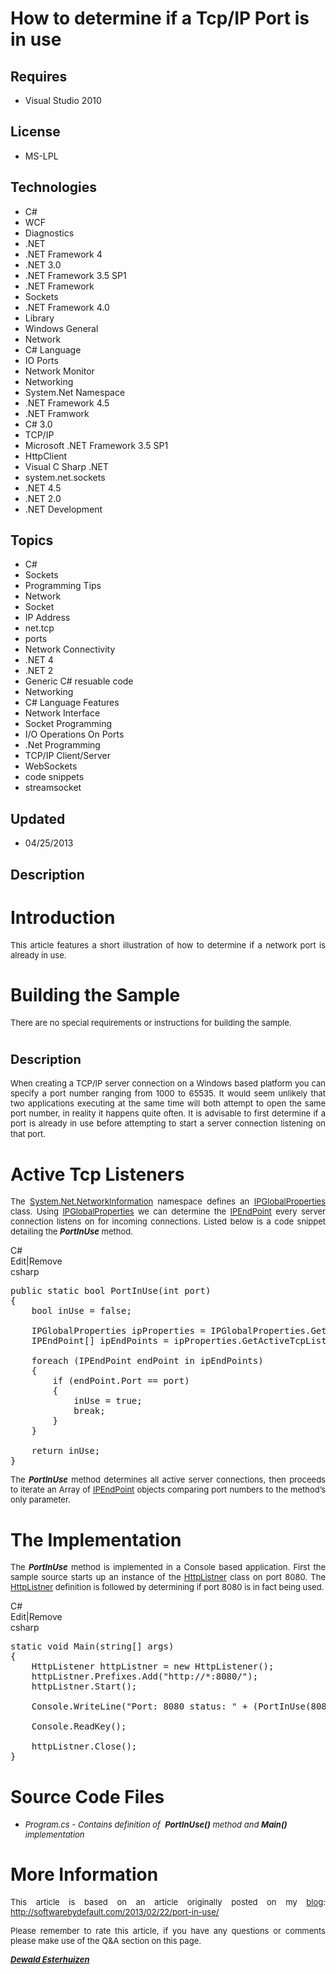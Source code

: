 # How to determine if a Tcp/IP Port is in use
## Requires
- Visual Studio 2010
## License
- MS-LPL
## Technologies
- C#
- WCF
- Diagnostics
- .NET
- .NET Framework 4
- .NET 3.0
- .NET Framework 3.5 SP1
- .NET Framework
- Sockets
- .NET Framework 4.0
- Library
- Windows General
- Network
- C# Language
- IO Ports
- Network Monitor
- Networking
- System.Net Namespace
- .NET Framework 4.5
- .NET Framwork
- C# 3.0
- TCP/IP
- Microsoft .NET Framework 3.5 SP1
- HttpClient
- Visual C Sharp .NET
- system.net.sockets
- .NET 4.5
- .NET 2.0
- .NET Development
## Topics
- C#
- Sockets
- Programming Tips
- Network
- Socket
- IP Address
- net.tcp
- ports
- Network Connectivity
- .NET 4
- .NET 2
- Generic C# resuable code
- Networking
- C# Language Features
- Network Interface
- Socket Programming
- I/O Operations On Ports
- .Net Programming
- TCP/IP Client/Server
- WebSockets
- code snippets
- streamsocket
## Updated
- 04/25/2013
## Description

<h1>Introduction</h1>
<p style="text-align:justify"><span style="font-size:small">This article features a short illustration of how to determine if a network port is already in use.</span></p>
<h1><span>Building the Sample</span></h1>
<p style="text-align:justify"><span style="font-size:small">There are&nbsp;no special requirements or instructions for building the sample.</span></p>
<h1><span style="font-size:20px; font-weight:bold">Description</span></h1>
<p style="text-align:justify"><span style="font-size:small">When creating a TCP/IP server connection on a Windows based platform you can specify a port number ranging from 1000 to 65535. It would seem unlikely that two applications executing at the same time
 will both attempt to open the same port number, in reality it happens quite often. It is advisable to first determine if a port is already in use before attempting to start a server connection listening on that port.</span>&nbsp;</p>
<h1>Active Tcp Listeners</h1>
<p style="text-align:justify"><span style="font-size:small">The <a title="System.Net.NetworkInformation" rel="tag" href="http://msdn.microsoft.com/en-us/library/system.net.networkinformation.aspx" target="_blank">
System.Net.NetworkInformation</a> namespace defines an <a title="IPGlobalProperties" rel="tag" href="http://msdn.microsoft.com/en-us/library/system.net.networkinformation.ipglobalproperties.aspx" target="_blank">
IPGlobalProperties</a> class. Using <a title="IPGlobalProperties" rel="tag" href="http://msdn.microsoft.com/en-us/library/system.net.networkinformation.ipglobalproperties.aspx" target="_blank">
IPGlobalProperties</a> we can determine the <a title="IPEndPoint" rel="tag" href="http://msdn.microsoft.com/en-us/library/system.net.ipendpoint.aspx" target="_blank">
IPEndPoint</a> every server connection listens on for incoming connections. Listed below is a code snippet detailing the
<strong><em>PortInUse</em></strong> method.</span></p>
<div class="scriptcode">
<div class="pluginEditHolder" pluginCommand="mceScriptCode">
<div class="title"><span>C#</span></div>
<div class="pluginLinkHolder"><span class="pluginEditHolderLink">Edit</span>|<span class="pluginRemoveHolderLink">Remove</span></div>
<span class="hidden">csharp</span>

<div class="preview">
<pre class="csharp"><span class="cs__keyword">public</span>&nbsp;<span class="cs__keyword">static</span>&nbsp;<span class="cs__keyword">bool</span>&nbsp;PortInUse(<span class="cs__keyword">int</span>&nbsp;port)&nbsp;
{&nbsp;
&nbsp;&nbsp;&nbsp;&nbsp;<span class="cs__keyword">bool</span>&nbsp;inUse&nbsp;=&nbsp;<span class="cs__keyword">false</span>;&nbsp;
&nbsp;&nbsp;&nbsp;&nbsp;&nbsp;&nbsp;&nbsp;&nbsp;&nbsp;&nbsp;&nbsp;&nbsp;&nbsp;
&nbsp;&nbsp;&nbsp;&nbsp;IPGlobalProperties&nbsp;ipProperties&nbsp;=&nbsp;IPGlobalProperties.GetIPGlobalProperties();&nbsp;
&nbsp;&nbsp;&nbsp;&nbsp;IPEndPoint[]&nbsp;ipEndPoints&nbsp;=&nbsp;ipProperties.GetActiveTcpListeners();&nbsp;
&nbsp;&nbsp;&nbsp;&nbsp;&nbsp;&nbsp;&nbsp;&nbsp;&nbsp;&nbsp;&nbsp;&nbsp;&nbsp;
&nbsp;&nbsp;&nbsp;&nbsp;<span class="cs__keyword">foreach</span>&nbsp;(IPEndPoint&nbsp;endPoint&nbsp;<span class="cs__keyword">in</span>&nbsp;ipEndPoints)&nbsp;
&nbsp;&nbsp;&nbsp;&nbsp;{&nbsp;
&nbsp;&nbsp;&nbsp;&nbsp;&nbsp;&nbsp;&nbsp;&nbsp;<span class="cs__keyword">if</span>&nbsp;(endPoint.Port&nbsp;==&nbsp;port)&nbsp;
&nbsp;&nbsp;&nbsp;&nbsp;&nbsp;&nbsp;&nbsp;&nbsp;{&nbsp;
&nbsp;&nbsp;&nbsp;&nbsp;&nbsp;&nbsp;&nbsp;&nbsp;&nbsp;&nbsp;&nbsp;&nbsp;inUse&nbsp;=&nbsp;<span class="cs__keyword">true</span>;&nbsp;
&nbsp;&nbsp;&nbsp;&nbsp;&nbsp;&nbsp;&nbsp;&nbsp;&nbsp;&nbsp;&nbsp;&nbsp;<span class="cs__keyword">break</span>;&nbsp;
&nbsp;&nbsp;&nbsp;&nbsp;&nbsp;&nbsp;&nbsp;&nbsp;}&nbsp;
&nbsp;&nbsp;&nbsp;&nbsp;}&nbsp;
&nbsp;
&nbsp;&nbsp;&nbsp;&nbsp;<span class="cs__keyword">return</span>&nbsp;inUse;&nbsp;
}</pre>
</div>
</div>
</div>
<p style="text-align:justify"><span style="font-size:small">The <strong><em>PortInUse</em></strong> method determines all active server connections, then proceeds to iterate an Array of
<a title="IPEndPoint" rel="tag" href="http://msdn.microsoft.com/en-us/library/system.net.ipendpoint.aspx" target="_blank">
IPEndPoint</a> objects comparing port numbers to the method&rsquo;s only parameter.</span></p>
<h1><span>The Implementation</span></h1>
<p style="text-align:justify"><span style="font-size:small">The <strong><em>PortInUse</em></strong> method is implemented in a Console based application. First the sample source starts up an instance of the
<a title="HttpListner" rel="tag" href="http://msdn.microsoft.com/en-us/library/system.net.httplistener.aspx" target="_blank">
HttpListner</a> class on port 8080. The <a title="HttpListner" rel="tag" href="http://msdn.microsoft.com/en-us/library/system.net.httplistener.aspx" target="_blank">
HttpListner</a> definition is followed by determining if port 8080 is in fact being used.</span></p>
<div><span>
<div class="scriptcode">
<div class="pluginEditHolder" pluginCommand="mceScriptCode">
<div class="title"><span>C#</span></div>
<div class="pluginLinkHolder"><span class="pluginEditHolderLink">Edit</span>|<span class="pluginRemoveHolderLink">Remove</span></div>
<span class="hidden">csharp</span>

<div class="preview">
<pre class="csharp"><span class="cs__keyword">static</span>&nbsp;<span class="cs__keyword">void</span>&nbsp;Main(<span class="cs__keyword">string</span>[]&nbsp;args)&nbsp;
{&nbsp;
&nbsp;&nbsp;&nbsp;&nbsp;HttpListener&nbsp;httpListner&nbsp;=&nbsp;<span class="cs__keyword">new</span>&nbsp;HttpListener();&nbsp;
&nbsp;&nbsp;&nbsp;&nbsp;httpListner.Prefixes.Add(<span class="cs__string">&quot;http://*:8080/&quot;</span>);&nbsp;
&nbsp;&nbsp;&nbsp;&nbsp;httpListner.Start();&nbsp;
&nbsp;
&nbsp;&nbsp;&nbsp;&nbsp;Console.WriteLine(<span class="cs__string">&quot;Port:&nbsp;8080&nbsp;status:&nbsp;&quot;</span>&nbsp;&#43;&nbsp;(PortInUse(<span class="cs__number">8080</span>)&nbsp;?&nbsp;<span class="cs__string">&quot;in&nbsp;use&quot;</span>&nbsp;:&nbsp;<span class="cs__string">&quot;not&nbsp;in&nbsp;use&quot;</span>));&nbsp;
&nbsp;
&nbsp;&nbsp;&nbsp;&nbsp;Console.ReadKey();&nbsp;
&nbsp;
&nbsp;&nbsp;&nbsp;&nbsp;httpListner.Close();&nbsp;
}</pre>
</div>
</div>
</div>
</span></div>
<h1><span>Source Code Files</span></h1>
<ul>
<li>
<p><span style="font-size:small"><em>Program.cs&nbsp;- Contains definition of&nbsp;
<strong>PortInUse()</strong> method and <strong>Main()</strong> implementation</em></span></p>
</li></ul>
<h1>More Information</h1>
<p style="text-align:justify"><span style="font-size:small">This article is based on an article originally posted on my
<a title="http://softwarebydefault.com" href="http://softwarebydefault.com" target="_blank">
blog</a>: <a href="http://softwarebydefault.com/2013/02/22/port-in-use/">http://softwarebydefault.com/2013/02/22/port-in-use/</a>&nbsp;</span></p>
<p style="text-align:justify"><span style="font-size:small">Please remember to rate this article, if you have any questions or comments please make use of the Q&amp;A section on this page.</span></p>
<p style="text-align:justify"><span style="font-size:small"><strong><em><a title="Dewald Esterhuizen" href="http://softwarebydefault.com/about/" target="_blank">Dewald Esterhuizen</a></em></strong></span></p>
